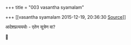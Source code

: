 +++
title = "003 vasantha syamalam"

+++
[[vasantha syamalam	2015-12-19, 20:36:30 [Source](https://groups.google.com/g/samskrita/c/NfiVkps1SvY)]]



आदेशप्रत्यययोः - एतेन सूत्रेण वा?



